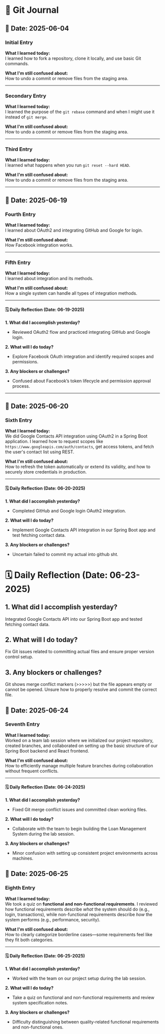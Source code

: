 # 📝 Git Journal

## 📅 Date: 2025-06-04

### **Initial Entry**
**What I learned today:**  
I learned how to fork a repository, clone it locally, and use basic Git commands.

**What I'm still confused about:**  
How to undo a commit or remove files from the staging area.

---

### **Secondary Entry**
**What I learned today:**  
I learned the purpose of the `git rebase` command and when I might use it instead of `git merge`.

**What I'm still confused about:**  
How to undo a commit or remove files from the staging area.

---

### **Third Entry**
**What I learned today:**  
I learned what happens when you run `git reset --hard HEAD`.

**What I'm still confused about:**  
How to undo a commit or remove files from the staging area.

---

## 📅 Date: 2025-06-19

### **Fourth Entry**
**What I learned today:**  
I learned about OAuth2 and integrating GitHub and Google for login.

**What I'm still confused about:**  
How Facebook integration works.

---

### **Fifth Entry**
**What I learned today:**  
I learned about integration and its methods.

**What I'm still confused about:**  
How a single system can handle all types of integration methods.

---

#### 🗓️ **Daily Reflection (Date: 06-19-2025)**  
**1. What did I accomplish yesterday?**  
- Reviewed OAuth2 flow and practiced integrating GitHub and Google login.

**2. What will I do today?**  
- Explore Facebook OAuth integration and identify required scopes and permissions.

**3. Any blockers or challenges?**  
- Confused about Facebook’s token lifecycle and permission approval process.

---

## 📅 Date: 2025-06-20

### **Sixth Entry**
**What I learned today:**  
We did Google Contacts API integration using OAuth2 in a Spring Boot application. I learned how to request scopes like `https://www.googleapis.com/auth/contacts`, get access tokens, and fetch the user's contact list using REST.

**What I'm still confused about:**  
How to refresh the token automatically or extend its validity, and how to securely store credentials in production.

---

#### 🗓️ **Daily Reflection (Date: 06-20-2025)**  
**1. What did I accomplish yesterday?**  
- Completed GitHub and Google login OAuth2 integration.

**2. What will I do today?**  
- Implement Google Contacts API integration in our Spring Boot app and test fetching contact data.

**3. Any blockers or challenges?**  
- Uncertain failed to commit my actual into github sht.

# 🗓️ Daily Reflection (Date: 06-23-2025)

## 1. What did I accomplish yesterday?

Integrated Google Contacts API into our Spring Boot app and tested fetching contact data.

## 2. What will I do today?

Fix Git issues related to committing actual files and ensure proper version control setup.

## 3. Any blockers or challenges?

Git shows merge conflict markers (>>>>>) but the file appears empty or cannot be opened. Unsure how to properly resolve and commit the correct file.

## 📅 Date: 2025-06-24

### **Seventh Entry**
**What I learned today:**  
Worked on a team lab session where we initialized our project repository, created branches, and collaborated on setting up the basic structure of our Spring Boot backend and React frontend.

**What I'm still confused about:**  
How to efficiently manage multiple feature branches during collaboration without frequent conflicts.

---

#### 🗓️ **Daily Reflection (Date: 06-24-2025)**  
**1. What did I accomplish yesterday?**  
- Fixed Git merge conflict issues and committed clean working files.

**2. What will I do today?**  
- Collaborate with the team to begin building the Loan Management System during the lab session.

**3. Any blockers or challenges?**  
- Minor confusion with setting up consistent project environments across machines.


## 📅 Date: 2025-06-25

### **Eighth Entry**
**What I learned today:**  
We took a quiz on **functional and non-functional requirements**. I reviewed how functional requirements describe *what* the system should do (e.g., login, transactions), while non-functional requirements describe *how* the system performs (e.g., performance, security).

**What I'm still confused about:**  
How to clearly categorize borderline cases—some requirements feel like they fit both categories.

---

#### 🗓️ **Daily Reflection (Date: 06-25-2025)**  
**1. What did I accomplish yesterday?**  
- Worked with the team on our project setup during the lab session.

**2. What will I do today?**  
- Take a quiz on functional and non-functional requirements and review system specification notes.

**3. Any blockers or challenges?**  
- Difficulty distinguishing between quality-related functional requirements and non-functional ones.
